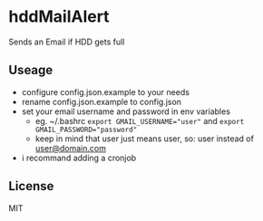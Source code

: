 hddMailAlert
============

Sends an Email if HDD gets full

Useage
------
- configure config.json.example to your needs
- rename config.json.example to config.json
- set your email username and password in env variables
  - eg. ~/.bashrc `export GMAIL_USERNAME="user"` and `export GMAIL_PASSWORD="password"`
  - keep in mind that user just means user, so: user instead of user@domain.com
- i recommand adding a cronjob

License
-------
MIT
